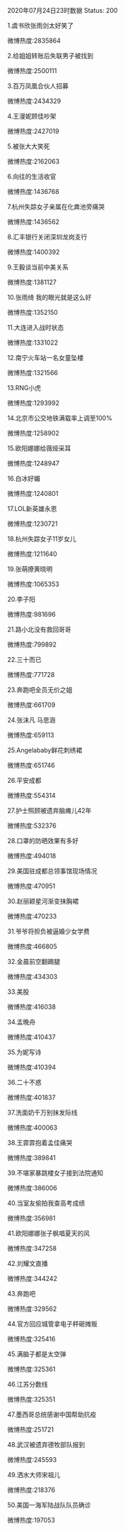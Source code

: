 2020年07月24日23时数据
Status: 200

1.虞书欣张雨剑太好笑了

微博热度:2835864

2.给姐姐转账后失联男子被找到

微博热度:2500111

3.百万凤凰合伙人招募

微博热度:2434329

4.王漫妮顾佳吵架

微博热度:2427019

5.被张大大笑死

微博热度:2162063

6.向往的生活收官

微博热度:1436768

7.杭州失踪女子亲属在化粪池旁痛哭

微博热度:1436562

8.汇丰银行关闭深圳龙岗支行

微博热度:1400392

9.王毅谈当前中美关系

微博热度:1381127

10.张雨绮 我的眼光就是这么好

微博热度:1352150

11.大连进入战时状态

微博热度:1331022

12.南宁火车站一名女童坠楼

微博热度:1321566

13.RNG小虎

微博热度:1293992

14.北京市公交地铁满载率上调至100%

微博热度:1258902

15.欧阳娜娜给薇娅采耳

微博热度:1248947

16.白冰好媚

微博热度:1240801

17.LOL新英雄永恩

微博热度:1230721

18.杭州失踪女子11岁女儿

微博热度:1211640

19.张萌撩黄晓明

微博热度:1065353

20.李子阳

微博热度:981696

21.路小北没有救回哥哥

微博热度:799892

22.三十而已

微博热度:771728

23.奔跑吧全员无价之姐

微博热度:661709

24.张沫凡 马思涵

微博热度:659113

25.Angelababy鲜花刺绣裙

微博热度:651746

26.平安成都

微博热度:554314

27.护士照顾被遗弃脑瘫儿42年

微博热度:532376

28.口罩的防晒效果有多好

微博热度:494018

29.美国驻成都总领事馆现场情况

微博热度:470951

30.赵丽颖星河渐变抹胸裙

微博热度:470233

31.爷爷将担负被逼婚少女学费

微博热度:466805

32.金晨前空翻踢腿

微博热度:434303

33.美股

微博热度:416038

34.孟晚舟

微博热度:410437

35.为妮写诗

微博热度:410394

36.二十不惑

微博热度:401837

37.洗面奶千万别抹发际线

微博热度:400063

38.王霏霏抱着孟佳痛哭

微博热度:389841

39.不堪家暴跳楼女子接到法院通知

微博热度:386006

40.当室友偷拍我查高考成绩

微博热度:356981

41.欧阳娜娜张子枫唱夏天的风

微博热度:347258

42.刘耀文直播

微博热度:344242

43.奔跑吧

微博热度:329562

44.官方回应城管拿电子秤砸摊贩

微博热度:325416

45.满脑子都是太空弹

微博热度:325361

46.江苏分数线

微博热度:325351

47.墨西哥总统感谢中国帮助抗疫

微博热度:251721

48.武汉被遗弃德牧部队报到

微博热度:245593

49.洒水大师宋祖儿

微博热度:218376

50.美国一海军陆战队队员确诊

微博热度:197053

